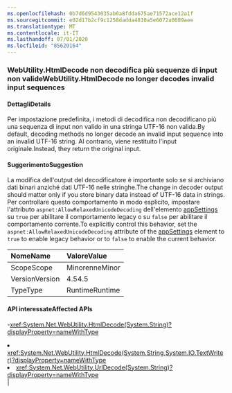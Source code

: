 ```yaml
---
ms.openlocfilehash: 0b7d6d9543035ab0a8fdda675ae71572ace12a1f
ms.sourcegitcommit: e02d17b2cf9c1258dadda4810a5e6072a0089aee
ms.translationtype: MT
ms.contentlocale: it-IT
ms.lasthandoff: 07/01/2020
ms.locfileid: "85620164"
---
```

### <a name="webutilityhtmldecode-no-longer-decodes-invalid-input-sequences"></a><span data-ttu-id="27f55-101">WebUtility.HtmlDecode non decodifica più sequenze di input non valide</span><span class="sxs-lookup"><span data-stu-id="27f55-101">WebUtility.HtmlDecode no longer decodes invalid input sequences</span></span>

#### <a name="details"></a><span data-ttu-id="27f55-102">Dettagli</span><span class="sxs-lookup"><span data-stu-id="27f55-102">Details</span></span>

<span data-ttu-id="27f55-103">Per impostazione predefinita, i metodi di decodifica non decodificano più una sequenza di input non valido in una stringa UTF-16 non valida.</span><span class="sxs-lookup"><span data-stu-id="27f55-103">By default, decoding methods no longer decode an invalid input sequence into an invalid UTF-16 string.</span></span> <span data-ttu-id="27f55-104">Al contrario, viene restituito l'input originale.</span><span class="sxs-lookup"><span data-stu-id="27f55-104">Instead, they return the original input.</span></span>

#### <a name="suggestion"></a><span data-ttu-id="27f55-105">Suggerimento</span><span class="sxs-lookup"><span data-stu-id="27f55-105">Suggestion</span></span>

<span data-ttu-id="27f55-106">La modifica dell'output del decodificatore è importante solo se si archiviano dati binari anziché dati UTF-16 nelle stringhe.</span><span class="sxs-lookup"><span data-stu-id="27f55-106">The change in decoder output should matter only if you store binary data instead of UTF-16 data in strings.</span></span> <span data-ttu-id="27f55-107">Per controllare questo comportamento in modo esplicito, impostare l'attributo <code>aspnet:AllowRelaxedUnicodeDecoding</code> dell'elemento [appSettings](~/docs/framework/configure-apps/file-schema/appsettings/index.md) su <code>true</code> per abilitare il comportamento legacy o su <code>false</code> per abilitare il comportamento corrente.</span><span class="sxs-lookup"><span data-stu-id="27f55-107">To explicitly control this behavior, set the <code>aspnet:AllowRelaxedUnicodeDecoding</code> attribute of the [appSettings](~/docs/framework/configure-apps/file-schema/appsettings/index.md) element to <code>true</code> to enable legacy behavior or to <code>false</code> to enable the current behavior.</span></span>

| <span data-ttu-id="27f55-108">Nome</span><span class="sxs-lookup"><span data-stu-id="27f55-108">Name</span></span>    | <span data-ttu-id="27f55-109">Valore</span><span class="sxs-lookup"><span data-stu-id="27f55-109">Value</span></span>       |
|:--------|:------------|
| <span data-ttu-id="27f55-110">Scope</span><span class="sxs-lookup"><span data-stu-id="27f55-110">Scope</span></span>   |<span data-ttu-id="27f55-111">Minorenne</span><span class="sxs-lookup"><span data-stu-id="27f55-111">Minor</span></span>|
|<span data-ttu-id="27f55-112">Version</span><span class="sxs-lookup"><span data-stu-id="27f55-112">Version</span></span>|<span data-ttu-id="27f55-113">4.5</span><span class="sxs-lookup"><span data-stu-id="27f55-113">4.5</span></span>|
|<span data-ttu-id="27f55-114">Type</span><span class="sxs-lookup"><span data-stu-id="27f55-114">Type</span></span>|<span data-ttu-id="27f55-115">Runtime</span><span class="sxs-lookup"><span data-stu-id="27f55-115">Runtime</span></span>

#### <a name="affected-apis"></a><span data-ttu-id="27f55-116">API interessate</span><span class="sxs-lookup"><span data-stu-id="27f55-116">Affected APIs</span></span>

-<xref:System.Net.WebUtility.HtmlDecode(System.String)?displayProperty=nameWithType></li><li><xref:System.Net.WebUtility.HtmlDecode(System.String,System.IO.TextWriter)?displayProperty=nameWithType></li><li><xref:System.Net.WebUtility.UrlDecode(System.String)?displayProperty=nameWithType></li></ul>|
